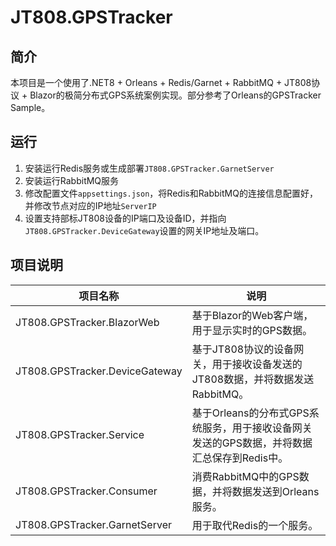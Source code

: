 # JT808.GPSTracker
## 简介
本项目是一个使用了.NET8 + Orleans + Redis/Garnet + RabbitMQ + JT808协议 + Blazor的极简分布式GPS系统案例实现。部分参考了Orleans的GPSTracker Sample。
## 运行
1. 安装运行Redis服务或生成部署`JT808.GPSTracker.GarnetServer`
2. 安装运行RabbitMQ服务
3. 修改配置文件`appsettings.json`，将Redis和RabbitMQ的连接信息配置好，并修改节点对应的IP地址`ServerIP`
4. 设置支持部标JT808设备的IP端口及设备ID，并指向`JT808.GPSTracker.DeviceGateway`设置的网关IP地址及端口。
## 项目说明
|项目名称|说明|
|---|---|
|JT808.GPSTracker.BlazorWeb| 基于Blazor的Web客户端，用于显示实时的GPS数据。|
|JT808.GPSTracker.DeviceGateway| 基于JT808协议的设备网关，用于接收设备发送的JT808数据，并将数据发送RabbitMQ。 |
|JT808.GPSTracker.Service| 基于Orleans的分布式GPS系统服务，用于接收设备网关发送的GPS数据，并将数据汇总保存到Redis中。 |
|JT808.GPSTracker.Consumer| 消费RabbitMQ中的GPS数据，并将数据发送到Orleans服务。|
|JT808.GPSTracker.GarnetServer| 用于取代Redis的一个服务。|
